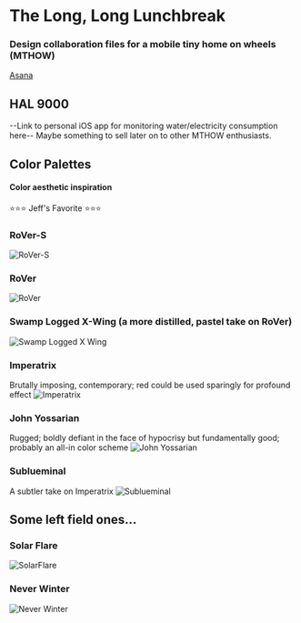 # The Long, Long Lunchbreak

### Design collaboration files for a mobile tiny home on wheels (MTHOW)

[Asana](https://app.asana.com/0/1199152416742837/list)

## HAL 9000

--Link to personal iOS app for monitoring water/electricity consumption here--
Maybe something to sell later on to other MTHOW enthusiasts.

## Color Palettes

#### Color aesthetic inspiration

⭐️⭐️⭐️ Jeff's Favorite ⭐️⭐️⭐️

### RoVer-S

![RoVer-S](./colorPalettes/RoVer-S.png)

### RoVer

![RoVer](./colorPalettes/RoVer.png)

### Swamp Logged X-Wing (a more distilled, pastel take on RoVer)

![Swamp Logged X Wing](./color/../colorPalettes/swamp-logged-x-wing.png)

### Imperatrix

Brutally imposing, contemporary; red could be used sparingly for profound effect
![Imperatrix](./colorPalettes/Imperatrix.png)

### John Yossarian

Rugged; boldly defiant in the face of hypocrisy but fundamentally good; probably an all-in color scheme
![John Yossarian](./colorPalettes/Yossarian.png)

### Sublueminal

A subtler take on Imperatrix
![Sublueminal](./colorPalettes/sublueminal.png)

## Some left field ones...

### Solar Flare

![SolarFlare](colorPalettes/SolarFlare.png)

### Never Winter

![Never Winter](colorPalettes/NeverWinter.png)
